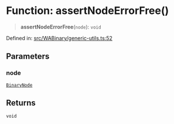 # Function: assertNodeErrorFree()

> **assertNodeErrorFree**(`node`): `void`

Defined in: [src/WABinary/generic-utils.ts:52](https://github.com/Fokusdotid/Baileys/blob/3533fb5d5a1e97f0cc8384505a121b389a346518/src/WABinary/generic-utils.ts#L52)

## Parameters

### node

[`BinaryNode`](../type-aliases/BinaryNode.md)

## Returns

`void`
